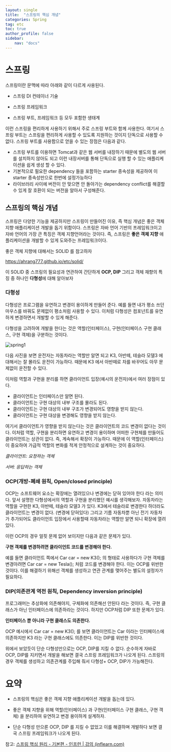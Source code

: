 ```yaml
---
layout: single
title:  "스프링의 핵심 개념"
categories: Spring
tag: etc
toc: true
author_profile: false
sidebar:
    nav: "docs"
---
```




# 스프링

스프링이란 문맥에 따라 아래와 같이 다르게 사용된다. 

- 스프링 DI 컨테이너 기술

- 스프링 프레임워크

- 스프링 부트, 프레임워크 등 모두 포함한 생태계



이런 스프링을 편리하게 사용하기 위해서 주로 스프링 부트와 함께 사용한다. 여기서 스프링 부트는 스프링을 편리하게 사용할 수 있도록 지원하는 것이지 단독으로 사용할 수 없다. 스프링 부트를 사용함으로 얻을 수 있는 장점은 다음과 같다.

- 스프링 부트를 이용하면 Tomcat과 같은 웹 서버를 내장하기 때문에 별도의 웹 서버를 설치하지 않아도 되고 이런 내장서버를 통해 단독으로 실행 할 수 있는 애플리케이션을 쉽게 생성 할 수 있다.
- 기본적으로 필요한 dependency 들을 포함하는 starter 종속성을 제공하여 이 starter 종속성만으로 한번에 설정가능하다
- 라이브러리 사이에 버전이 안 맞으면 안 돌아가는 dependency conflict를 해결할 수 있게 잘 호환이 되는 버전을 알아서 구성해준다.



## 스프링의 핵심 개념

스프링은 다양한 기능을 제공하지만 스프링이 만들어진 이유, 즉 핵심 개념은 좋은 객체 지향 애플리케이션 개발을 돕기 위함이다. 스프링은 자바 언어 기반의 프레임워크이고 자바 언어의 가장 큰 특징은 객체 지향언어라는 것이다. 즉, 스프링은 **좋은 객체 지향** 애플리케이션을 개발할 수 있게 도와주는 프레임워크이다. 

좋은 객체 지향에 대해서는 SOLID 를 참고하자 

https://ahrang777.github.io/etc/solid/

이 SOLID 중 스프링의 필요성과 연관하여 간단하게 **OCP, DIP** 그리고 객체 재향의 특징 중 하나인 **다형성**에 대해 알아보자



### 다형성

다형성은 프로그램을 유연하고 변경이 용이하게 만들어 준다. 예를 들면 내가 평소 쓰던 마우스를 바꿔도 문제없이 평소처럼 사용할 수 있다. 이처럼 다형성은 컴포넌트를 유연하게 변경하면서 개발할 수 있게 해준다. 

다형성을 고려하여 개발을 한다는 것은 역할(인터페이스), 구현(인터페이스 구현 클래스, 구현 객체)을 구분하는 것이다. 



![spring1](https://user-images.githubusercontent.com/59478159/152772149-fc5c4790-7216-4d71-a03b-4e233b7d3b61.png)

다음 사진을 보면 운전자는 자동차라는 역할만 알면 되고 K3, 아반떼, 테슬라 모델3 에 대해서는 잘 몰라도 운전이 가능하다. 때문에 K3 에서 아반떼로 차를 바꾸어도 아무 문제없이 운전할 수 있다. 

이처럼 역할과 구현을 분리를 하면 클라이언트 입장(예시의 운전자)에서 여러 장점이 있다. 

- 클라이언트는 인터페이스만 알면 된다. 
- 클라이언트는 구현 대상의 내부 구조를 몰라도 된다. 
- 클라이언트는 구현 대상의 내부 구조가 변경되어도 영향을 받지 않는다. 
- 클라이언트는 구현 대상을 변경해도 영향을 받지 않는다. 

여기서 클라이언트가 영향을 받지 않는다는 것은 클라이언트의 코드 변경이 없다는 것이다.  이처럼 역할, 구현을 분리하면 유연하고 변경이 용이하며 어떠한 구현체를 만들어도 클라이언트는 상관이 없다. 즉, 계속해서 확장이 가능하다. 때문에 이 역할(인터페이스)이 중요하여 가급적 역할의 변화를 적게 안정적으로 설계하는 것이 중요하다. 

*클라이언트: 요청하는 객체*

*서버: 응답하는 객체*



### OCP(개방-폐쇄 원칙, Open/closed principle)

OCP는 소프트웨어 요소는 확장에는 열려있으나 변경에는 닫혀 있어야 한다 라는 의미다. 앞서 설명한 다형성에서의 역할과 구현을 분리했던 예시를 생각해보자. 자동차라는 역할을 구현한 K3, 아반떼, 테슬라 모델3 가 있다. K3에서 테슬라로 변경한다 하더라도 클라이언트는 변경이 없다. (변경에 닫혀있다) 그리고 기름 자동차뿐 아닌 전기 자동차가 추가되어도 클라이언트 입장에서 사용할때 자동차라는 역할만 알면 되니 확장에 열려 있다. 

이런 OCP의 경우 얼핏 문제 없어 보이지만 다음과 같은 문제가 있다. 

**구현 객체를 변경하려면 클라이언트 코드를 변경해야 한다.** 

예를 들면 클라이언트 쪽에서 Car car = new K3(); 의 형태로 사용하다가 구현 객체를 변경아려면 Car car = new Tesla(); 처럼 코드를 변경해야 한다. 이는 OCP를 위반한 것이다. 이를 해결하기 위해선 객체를 생성하고 연관 관계를 맺어주는 별도의 설정자가 필요하다. 

### DIP(의존관계 역전 원칙, Dependency inversion principle)

프로그래머는 추상화에 의존해야지, 구체화에 의존해선 안된다 라는 것이다. 즉, 구현 클래스가 아닌 인터페이스에 의존하라는 것이다.  하지만 OCP처럼 DIP 또한 문제가 있다. 

**인터페이스 뿐 아니라 구현 클래스도 의존한다.**

OCP 예시에서 Car car = new K3(); 를 보면 클라이언트는 Car 이라는 인터페이스에 의존하지만 K3 라는 구현 클래스에도 의존한다. 이는 DIP를 위반한 것이다. 



위에서 보았듯이 단순 다형성만으로는 OCP, DIP를 지킬 수 없다. 순수하게 자바로 OCP, DIP를 지키면서 개발을 해보면 결국 스프링 프레임워크가 나오게 된다. 스프링의 경우 객체를 생성하고 의존관계를 주입해 줘서 다형성+ OCP, DIP가 가능해진다. 



# 요약

- 스프링의 핵심은 좋은 객체 지향 애플리케이션 개발을 돕는데 있다.

- 좋은 객체 지향을 위해 역할(인터페이스) 과 구현(인터페이스 구현 클래스, 구현 객체) 을 분리하여 유연하고 변경 용이하게 설계하자.
- 단순 다형성 만으론 OCP, DIP 를 지킬 수 없었고 이를 해결하며 개발하다 보면 결국 스프링 프레임워크가 나오게 된다. 



참고: [스프링 핵심 원리 - 기본편 - 인프런 | 강의 (inflearn.com)](https://www.inflearn.com/course/스프링-핵심-원리-기본편)



